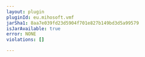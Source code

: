 ```yaml
---
layout: plugin
pluginId: eu.mihosoft.vmf
jarSha1: 8aa7e039fd23d5904f701e827b149bd3d5a99579
isJarAvailable: true
error: NONE
violations: []

---
```

